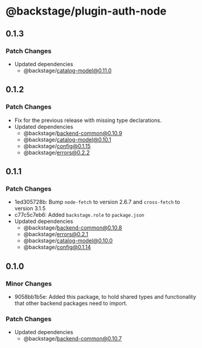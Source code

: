 # @backstage/plugin-auth-node

## 0.1.3

### Patch Changes

- Updated dependencies
  - @backstage/catalog-model@0.11.0

## 0.1.2

### Patch Changes

- Fix for the previous release with missing type declarations.
- Updated dependencies
  - @backstage/backend-common@0.10.9
  - @backstage/catalog-model@0.10.1
  - @backstage/config@0.1.15
  - @backstage/errors@0.2.2

## 0.1.1

### Patch Changes

- 1ed305728b: Bump `node-fetch` to version 2.6.7 and `cross-fetch` to version 3.1.5
- c77c5c7eb6: Added `backstage.role` to `package.json`
- Updated dependencies
  - @backstage/backend-common@0.10.8
  - @backstage/errors@0.2.1
  - @backstage/catalog-model@0.10.0
  - @backstage/config@0.1.14

## 0.1.0

### Minor Changes

- 9058bb1b5e: Added this package, to hold shared types and functionality that other backend
  packages need to import.

### Patch Changes

- Updated dependencies
  - @backstage/backend-common@0.10.7
